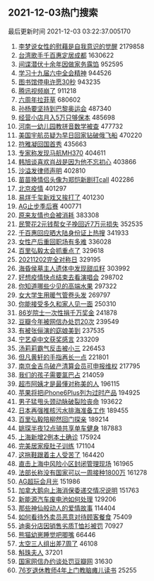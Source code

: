 ## 2021-12-03热门搜索 
最后更新时间 2021-12-03 03:22:37.005170 
1. [李梦说女性的慰藉是自我意识的觉醒](https://s.weibo.com/weibo?q=%E6%9D%8E%E6%A2%A6%E8%AF%B4%E5%A5%B3%E6%80%A7%E7%9A%84%E6%85%B0%E8%97%89%E6%98%AF%E8%87%AA%E6%88%91%E6%84%8F%E8%AF%86%E7%9A%84%E8%A7%89%E9%86%92&Refer=top) 2179858
1. [台湾歌手千百惠定居成都](https://s.weibo.com/weibo?q=%23%E5%8F%B0%E6%B9%BE%E6%AD%8C%E6%89%8B%E5%8D%83%E7%99%BE%E6%83%A0%E5%AE%9A%E5%B1%85%E6%88%90%E9%83%BD%23&Refer=top) 1630622
1. [间谍潜伏十余年因做家务露馅](https://s.weibo.com/weibo?q=%23%E9%97%B4%E8%B0%8D%E6%BD%9C%E4%BC%8F%E5%8D%81%E4%BD%99%E5%B9%B4%E5%9B%A0%E5%81%9A%E5%AE%B6%E5%8A%A1%E9%9C%B2%E9%A6%85%23&Refer=top) 952595
1. [学习十九届六中全会精神](https://s.weibo.com/weibo?q=%23%E5%AD%A6%E4%B9%A0%E5%8D%81%E4%B9%9D%E5%B1%8A%E5%85%AD%E4%B8%AD%E5%85%A8%E4%BC%9A%E7%B2%BE%E7%A5%9E%23&Refer=top) 944526
1. [图书馆停电许愿30秒](https://s.weibo.com/weibo?q=%E5%9B%BE%E4%B9%A6%E9%A6%86%E5%81%9C%E7%94%B5%E8%AE%B8%E6%84%BF30%E7%A7%92&Refer=top) 943235
1. [腾讯视频崩了](https://s.weibo.com/weibo?q=%23%E8%85%BE%E8%AE%AF%E8%A7%86%E9%A2%91%E5%B4%A9%E4%BA%86%23&Refer=top) 911218
1. [六周年拉菲草](https://s.weibo.com/weibo?q=%E5%85%AD%E5%91%A8%E5%B9%B4%E6%8B%89%E8%8F%B2%E8%8D%89&Refer=top) 680602
1. [孙杨要坚持到巴黎奥运会](https://s.weibo.com/weibo?q=%23%E5%AD%99%E6%9D%A8%E8%A6%81%E5%9D%9A%E6%8C%81%E5%88%B0%E5%B7%B4%E9%BB%8E%E5%A5%A5%E8%BF%90%E4%BC%9A%23&Refer=top) 487340
1. [经营小店月入5万只够保本](https://s.weibo.com/weibo?q=%23%E7%BB%8F%E8%90%A5%E5%B0%8F%E5%BA%97%E6%9C%88%E5%85%A55%E4%B8%87%E5%8F%AA%E5%A4%9F%E4%BF%9D%E6%9C%AC%23&Refer=top) 485698
1. [河南一幼儿园教拼音数学被查](https://s.weibo.com/weibo?q=%23%E6%B2%B3%E5%8D%97%E4%B8%80%E5%B9%BC%E5%84%BF%E5%9B%AD%E6%95%99%E6%8B%BC%E9%9F%B3%E6%95%B0%E5%AD%A6%E8%A2%AB%E6%9F%A5%23&Refer=top) 477732
1. [美国宇航员疑为早日回家钻破俄飞船](https://s.weibo.com/weibo?q=%23%E7%BE%8E%E5%9B%BD%E5%AE%87%E8%88%AA%E5%91%98%E7%96%91%E4%B8%BA%E6%97%A9%E6%97%A5%E5%9B%9E%E5%AE%B6%E9%92%BB%E7%A0%B4%E4%BF%84%E9%A3%9E%E8%88%B9%23&Refer=top) 470220
1. [符雅凝回国首秀](https://s.weibo.com/weibo?q=%23%E7%AC%A6%E9%9B%85%E5%87%9D%E5%9B%9E%E5%9B%BD%E9%A6%96%E7%A7%80%23&Refer=top) 435663
1. [专家称发现马航MH370](https://s.weibo.com/weibo?q=%23%E4%B8%93%E5%AE%B6%E7%A7%B0%E5%8F%91%E7%8E%B0%E9%A9%AC%E8%88%AAMH370%23&Refer=top) 404611
1. [韩旭谈喜欢肖战是因为他不忘初心](https://s.weibo.com/weibo?q=%23%E9%9F%A9%E6%97%AD%E8%B0%88%E5%96%9C%E6%AC%A2%E8%82%96%E6%88%98%E6%98%AF%E5%9B%A0%E4%B8%BA%E4%BB%96%E4%B8%8D%E5%BF%98%E5%88%9D%E5%BF%83%23&Refer=top) 403866
1. [沙溢发律师声明](https://s.weibo.com/weibo?q=%23%E6%B2%99%E6%BA%A2%E5%8F%91%E5%BE%8B%E5%B8%88%E5%A3%B0%E6%98%8E%23&Refer=top) 402810
1. [苗苗换情侣头像为郑恺新剧打call](https://s.weibo.com/weibo?q=%23%E8%8B%97%E8%8B%97%E6%8D%A2%E6%83%85%E4%BE%A3%E5%A4%B4%E5%83%8F%E4%B8%BA%E9%83%91%E6%81%BA%E6%96%B0%E5%89%A7%E6%89%93call%23&Refer=top) 402286
1. [北京疫情](https://s.weibo.com/weibo?q=%23%E5%8C%97%E4%BA%AC%E7%96%AB%E6%83%85%23&Refer=top) 401297
1. [易烊千玺新戏又挨打了](https://s.weibo.com/weibo?q=%23%E6%98%93%E7%83%8A%E5%8D%83%E7%8E%BA%E6%96%B0%E6%88%8F%E5%8F%88%E6%8C%A8%E6%89%93%E4%BA%86%23&Refer=top) 401230
1. [AG止步季后赛](https://s.weibo.com/weibo?q=%23AG%E6%AD%A2%E6%AD%A5%E5%AD%A3%E5%90%8E%E8%B5%9B%23&Refer=top) 400771
1. [原来友情也会被消耗](https://s.weibo.com/weibo?q=%23%E5%8E%9F%E6%9D%A5%E5%8F%8B%E6%83%85%E4%B9%9F%E4%BC%9A%E8%A2%AB%E6%B6%88%E8%80%97%23&Refer=top) 383308
1. [民警花2元钱帮女子挽回近7万元损失](https://s.weibo.com/weibo?q=%23%E6%B0%91%E8%AD%A6%E8%8A%B12%E5%85%83%E9%92%B1%E5%B8%AE%E5%A5%B3%E5%AD%90%E6%8C%BD%E5%9B%9E%E8%BF%917%E4%B8%87%E5%85%83%E6%8D%9F%E5%A4%B1%23&Refer=top) 352535
1. [千百惠回应晒大陆身份证上热搜](https://s.weibo.com/weibo?q=%23%E5%8D%83%E7%99%BE%E6%83%A0%E5%9B%9E%E5%BA%94%E6%99%92%E5%A4%A7%E9%99%86%E8%BA%AB%E4%BB%BD%E8%AF%81%E4%B8%8A%E7%83%AD%E6%90%9C%23&Refer=top) 341933
1. [女性产后重回职场有多难](https://s.weibo.com/weibo?q=%23%E5%A5%B3%E6%80%A7%E4%BA%A7%E5%90%8E%E9%87%8D%E5%9B%9E%E8%81%8C%E5%9C%BA%E6%9C%89%E5%A4%9A%E9%9A%BE%23&Refer=top) 336028
1. [百里弘毅太会抓重点了](https://s.weibo.com/weibo?q=%23%E7%99%BE%E9%87%8C%E5%BC%98%E6%AF%85%E5%A4%AA%E4%BC%9A%E6%8A%93%E9%87%8D%E7%82%B9%E4%BA%86%23&Refer=top) 329618
1. [20211202完全对称日](https://s.weibo.com/weibo?q=%2320211202%E5%AE%8C%E5%85%A8%E5%AF%B9%E7%A7%B0%E6%97%A5%23&Refer=top) 329195
1. [海昏侯墓主人遗体中发现甜瓜籽](https://s.weibo.com/weibo?q=%23%E6%B5%B7%E6%98%8F%E4%BE%AF%E5%A2%93%E4%B8%BB%E4%BA%BA%E9%81%97%E4%BD%93%E4%B8%AD%E5%8F%91%E7%8E%B0%E7%94%9C%E7%93%9C%E7%B1%BD%23&Refer=top) 303992
1. [好想疫情快点结束去看演唱会](https://s.weibo.com/weibo?q=%23%E5%A5%BD%E6%83%B3%E7%96%AB%E6%83%85%E5%BF%AB%E7%82%B9%E7%BB%93%E6%9D%9F%E5%8E%BB%E7%9C%8B%E6%BC%94%E5%94%B1%E4%BC%9A%23&Refer=top) 298702
1. [你知道哪些少见的高端水果](https://s.weibo.com/weibo?q=%23%E4%BD%A0%E7%9F%A5%E9%81%93%E5%93%AA%E4%BA%9B%E5%B0%91%E8%A7%81%E7%9A%84%E9%AB%98%E7%AB%AF%E6%B0%B4%E6%9E%9C%23&Refer=top) 297322
1. [女大学生用暖气管卷头发](https://s.weibo.com/weibo?q=%23%E5%A5%B3%E5%A4%A7%E5%AD%A6%E7%94%9F%E7%94%A8%E6%9A%96%E6%B0%94%E7%AE%A1%E5%8D%B7%E5%A4%B4%E5%8F%91%23&Refer=top) 269797
1. [你能接受多久和家人见一面](https://s.weibo.com/weibo?q=%23%E4%BD%A0%E8%83%BD%E6%8E%A5%E5%8F%97%E5%A4%9A%E4%B9%85%E5%92%8C%E5%AE%B6%E4%BA%BA%E8%A7%81%E4%B8%80%E9%9D%A2%23&Refer=top) 250310
1. [86岁院士一次性捐千万奖金](https://s.weibo.com/weibo?q=%2386%E5%B2%81%E9%99%A2%E5%A3%AB%E4%B8%80%E6%AC%A1%E6%80%A7%E6%8D%90%E5%8D%83%E4%B8%87%E5%A5%96%E9%87%91%23&Refer=top) 241878
1. [豆瓣今年被网信办处罚20次](https://s.weibo.com/weibo?q=%23%E8%B1%86%E7%93%A3%E4%BB%8A%E5%B9%B4%E8%A2%AB%E7%BD%91%E4%BF%A1%E5%8A%9E%E5%A4%84%E7%BD%9A20%E6%AC%A1%23&Refer=top) 239549
1. [有被张俪演的窈娘美到](https://s.weibo.com/weibo?q=%23%E6%9C%89%E8%A2%AB%E5%BC%A0%E4%BF%AA%E6%BC%94%E7%9A%84%E7%AA%88%E5%A8%98%E7%BE%8E%E5%88%B0%23&Refer=top) 237535
1. [宁艺卓中文获奖感言](https://s.weibo.com/weibo?q=%23%E5%AE%81%E8%89%BA%E5%8D%93%E4%B8%AD%E6%96%87%E8%8E%B7%E5%A5%96%E6%84%9F%E8%A8%80%23&Refer=top) 233209
1. [汤莉莉霸气反击被小三](https://s.weibo.com/weibo?q=%23%E6%B1%A4%E8%8E%89%E8%8E%89%E9%9C%B8%E6%B0%94%E5%8F%8D%E5%87%BB%E8%A2%AB%E5%B0%8F%E4%B8%89%23&Refer=top) 226453
1. [但凡黄轩的手指再长一点](https://s.weibo.com/weibo?q=%23%E4%BD%86%E5%87%A1%E9%BB%84%E8%BD%A9%E7%9A%84%E6%89%8B%E6%8C%87%E5%86%8D%E9%95%BF%E4%B8%80%E7%82%B9%23&Refer=top) 221801
1. [南京金吉鸟破产清算会员可申报维权](https://s.weibo.com/weibo?q=%23%E5%8D%97%E4%BA%AC%E9%87%91%E5%90%89%E9%B8%9F%E7%A0%B4%E4%BA%A7%E6%B8%85%E7%AE%97%E4%BC%9A%E5%91%98%E5%8F%AF%E7%94%B3%E6%8A%A5%E7%BB%B4%E6%9D%83%23&Refer=top) 217795
1. [我们的孩子需要氯巴占](https://s.weibo.com/weibo?q=%23%E6%88%91%E4%BB%AC%E7%9A%84%E5%AD%A9%E5%AD%90%E9%9C%80%E8%A6%81%E6%B0%AF%E5%B7%B4%E5%8D%A0%23&Refer=top) 214059
1. [超市阿姨才是最懂对称美的人](https://s.weibo.com/weibo?q=%23%E8%B6%85%E5%B8%82%E9%98%BF%E5%A7%A8%E6%89%8D%E6%98%AF%E6%9C%80%E6%87%82%E5%AF%B9%E7%A7%B0%E7%BE%8E%E7%9A%84%E4%BA%BA%23&Refer=top) 196115
1. [苹果将把iPhone6Plus列为过时产品](https://s.weibo.com/weibo?q=%23%E8%8B%B9%E6%9E%9C%E5%B0%86%E6%8A%8AiPhone6Plus%E5%88%97%E4%B8%BA%E8%BF%87%E6%97%B6%E4%BA%A7%E5%93%81%23&Refer=top) 194925
1. [男子猛甩头颈动脉破裂险丧命](https://s.weibo.com/weibo?q=%23%E7%94%B7%E5%AD%90%E7%8C%9B%E7%94%A9%E5%A4%B4%E9%A2%88%E5%8A%A8%E8%84%89%E7%A0%B4%E8%A3%82%E9%99%A9%E4%B8%A7%E5%91%BD%23&Refer=top) 193622
1. [日本再强推核污水排海准备工作](https://s.weibo.com/weibo?q=%23%E6%97%A5%E6%9C%AC%E5%86%8D%E5%BC%BA%E6%8E%A8%E6%A0%B8%E6%B1%A1%E6%B0%B4%E6%8E%92%E6%B5%B7%E5%87%86%E5%A4%87%E5%B7%A5%E4%BD%9C%23&Refer=top) 189455
1. [百里弘毅陪柳然回门探亲](https://s.weibo.com/weibo?q=%23%E7%99%BE%E9%87%8C%E5%BC%98%E6%AF%85%E9%99%AA%E6%9F%B3%E7%84%B6%E5%9B%9E%E9%97%A8%E6%8E%A2%E4%BA%B2%23&Refer=top) 189214
1. [姚琛半夜12点骑共享单车健身](https://s.weibo.com/weibo?q=%23%E5%A7%9A%E7%90%9B%E5%8D%8A%E5%A4%9C12%E7%82%B9%E9%AA%91%E5%85%B1%E4%BA%AB%E5%8D%95%E8%BD%A6%E5%81%A5%E8%BA%AB%23&Refer=top) 187883
1. [上海新增2例本土确诊](https://s.weibo.com/weibo?q=%23%E4%B8%8A%E6%B5%B7%E6%96%B0%E5%A2%9E2%E4%BE%8B%E6%9C%AC%E5%9C%9F%E7%A1%AE%E8%AF%8A%23&Refer=top) 175924
1. [完美居家瘦肚子训练](https://s.weibo.com/weibo?q=%23%E5%AE%8C%E7%BE%8E%E5%B1%85%E5%AE%B6%E7%98%A6%E8%82%9A%E5%AD%90%E8%AE%AD%E7%BB%83%23&Refer=top) 171104
1. [这拖鞋跟着主人受苦了](https://s.weibo.com/weibo?q=%23%E8%BF%99%E6%8B%96%E9%9E%8B%E8%B7%9F%E7%9D%80%E4%B8%BB%E4%BA%BA%E5%8F%97%E8%8B%A6%E4%BA%86%23&Refer=top) 164420
1. [直击上海中风险小区封闭管理现场](https://s.weibo.com/weibo?q=%23%E7%9B%B4%E5%87%BB%E4%B8%8A%E6%B5%B7%E4%B8%AD%E9%A3%8E%E9%99%A9%E5%B0%8F%E5%8C%BA%E5%B0%81%E9%97%AD%E7%AE%A1%E7%90%86%E7%8E%B0%E5%9C%BA%23&Refer=top) 161965
1. [法部长称没有国家可以一周接种1800万](https://s.weibo.com/weibo?q=%23%E6%B3%95%E9%83%A8%E9%95%BF%E7%A7%B0%E6%B2%A1%E6%9C%89%E5%9B%BD%E5%AE%B6%E5%8F%AF%E4%BB%A5%E4%B8%80%E5%91%A8%E6%8E%A5%E7%A7%8D1800%E4%B8%87%23&Refer=top) 161278
1. [AG超玩会月光](https://s.weibo.com/weibo?q=%23AG%E8%B6%85%E7%8E%A9%E4%BC%9A%E6%9C%88%E5%85%89%23&Refer=top) 151986
1. [加拿大鹅向上海消保委递交情况说明](https://s.weibo.com/weibo?q=%23%E5%8A%A0%E6%8B%BF%E5%A4%A7%E9%B9%85%E5%90%91%E4%B8%8A%E6%B5%B7%E6%B6%88%E4%BF%9D%E5%A7%94%E9%80%92%E4%BA%A4%E6%83%85%E5%86%B5%E8%AF%B4%E6%98%8E%23&Refer=top) 151763
1. [新能源汽车废电池如何处理](https://s.weibo.com/weibo?q=%23%E6%96%B0%E8%83%BD%E6%BA%90%E6%B1%BD%E8%BD%A6%E5%BA%9F%E7%94%B5%E6%B1%A0%E5%A6%82%E4%BD%95%E5%A4%84%E7%90%86%23&Refer=top) 129206
1. [那些神仙般动人的爱情故事](https://s.weibo.com/weibo?q=%E9%82%A3%E4%BA%9B%E7%A5%9E%E4%BB%99%E8%88%AC%E5%8A%A8%E4%BA%BA%E7%9A%84%E7%88%B1%E6%83%85%E6%95%85%E4%BA%8B&Refer=top) 114404
1. [如何看待外卖员恶意对待顾客餐食](https://s.weibo.com/weibo?q=%23%E5%A6%82%E4%BD%95%E7%9C%8B%E5%BE%85%E5%A4%96%E5%8D%96%E5%91%98%E6%81%B6%E6%84%8F%E5%AF%B9%E5%BE%85%E9%A1%BE%E5%AE%A2%E9%A4%90%E9%A3%9F%23&Refer=top) 75409
1. [迪奥分店因销售劣质T恤衫被罚](https://s.weibo.com/weibo?q=%E8%BF%AA%E5%A5%A5%E5%88%86%E5%BA%97%E5%9B%A0%E9%94%80%E5%94%AE%E5%8A%A3%E8%B4%A8T%E6%81%A4%E8%A1%AB%E8%A2%AB%E7%BD%9A&Refer=top) 70927
1. [熊猫幼崽睡觉吧唧嘴](https://s.weibo.com/weibo?q=%23%E7%86%8A%E7%8C%AB%E5%B9%BC%E5%B4%BD%E7%9D%A1%E8%A7%89%E5%90%A7%E5%94%A7%E5%98%B4%23&Refer=top) 66446
1. [太空三人组出差7周了](https://s.weibo.com/weibo?q=%23%E5%A4%AA%E7%A9%BA%E4%B8%89%E4%BA%BA%E7%BB%84%E5%87%BA%E5%B7%AE7%E5%91%A8%E4%BA%86%23&Refer=top) 46108
1. [斛珠夫人](https://s.weibo.com/weibo?q=%E6%96%9B%E7%8F%A0%E5%A4%AB%E4%BA%BA&Refer=top) 37201
1. [国家网信办约谈处罚豆瓣网](https://s.weibo.com/weibo?q=%23%E5%9B%BD%E5%AE%B6%E7%BD%91%E4%BF%A1%E5%8A%9E%E7%BA%A6%E8%B0%88%E5%A4%84%E7%BD%9A%E8%B1%86%E7%93%A3%E7%BD%91%23&Refer=top) 31630
1. [76岁退休教师4年上门教脑瘫儿读书](https://s.weibo.com/weibo?q=%2376%E5%B2%81%E9%80%80%E4%BC%91%E6%95%99%E5%B8%884%E5%B9%B4%E4%B8%8A%E9%97%A8%E6%95%99%E8%84%91%E7%98%AB%E5%84%BF%E8%AF%BB%E4%B9%A6%23&Refer=top) 25255
